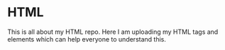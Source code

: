 # HTML
This is all about my HTML repo.
Here I am uploading my HTML tags and elements which can help everyone to understand this.
